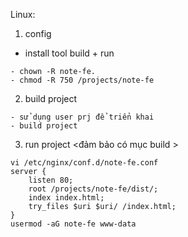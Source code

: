 Linux: 
1. config
- install tool build + run
```
- chown -R note-fe. 
- chmod -R 750 /projects/note-fe
```

2. build project
```
- sử dụng user prj để triển khai 
- build project
```
3. run project <đảm bảo có mục build >
```
vi /etc/nginx/conf.d/note-fe.conf
server {
    listen 80;
    root /projects/note-fe/dist/;
    index index.html;
    try_files $uri $uri/ /index.html;
}
usermod -aG note-fe www-data
```

<!-- add user www-data to group note-fe -->


